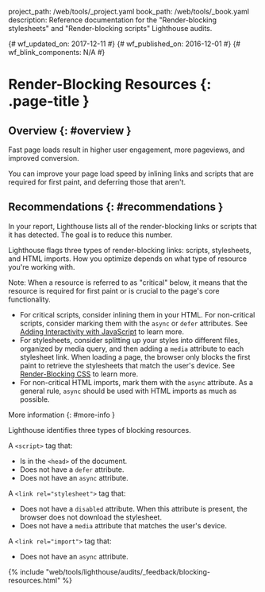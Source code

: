 project_path: /web/tools/_project.yaml
book_path: /web/tools/_book.yaml
description: Reference documentation for the "Render-blocking stylesheets" and "Render-blocking scripts" Lighthouse audits.

{# wf_updated_on: 2017-12-11 #}
{# wf_published_on: 2016-12-01 #}
{# wf_blink_components: N/A #}

# Render-Blocking Resources {: .page-title }

## Overview {: #overview }

Fast page loads result in higher user engagement, more pageviews, and
improved conversion.

You can improve your page load speed by inlining links and scripts that
are required for first paint, and deferring those that aren't.

## Recommendations {: #recommendations }

In your report, Lighthouse lists all of the render-blocking links or scripts
that it has detected. The goal is to reduce this number.

Lighthouse flags three types of render-blocking links: scripts, stylesheets, and HTML
imports. How you optimize depends on what type of resource you're working with.

Note: When a resource is referred to as "critical" below, it means that the
resource is required for first paint or is crucial to the page's core
functionality.

* For critical scripts, consider inlining them in your HTML. For non-critical
  scripts, consider marking them with the `async` or `defer` attributes.
  See [Adding Interactivity with JavaScript][js] to learn more.
* For stylesheets, consider splitting up your styles into different files,
  organized by media query, and then adding a `media` attribute to each
  stylesheet link. When loading a page, the browser only blocks the first
  paint to retrieve the stylesheets that match the user's device. See
  [Render-Blocking CSS][css] to learn more.
* For non-critical HTML imports, mark them with the `async` attribute. As a
  general rule, `async` should be used with HTML imports as much as possible.

[js]: /web/fundamentals/performance/critical-rendering-path/adding-interactivity-with-javascript
[css]: /web/fundamentals/performance/critical-rendering-path/render-blocking-css

More information {: #more-info }

Lighthouse identifies three types of blocking resources.

A `<script>` tag that:

* Is in the `<head>` of the document.
* Does not have a `defer` attribute.
* Does not have an `async` attribute.

A `<link rel="stylesheet">` tag that:

* Does not have a `disabled` attribute. When this attribute is present,
  the browser does not download the stylesheet.
* Does not have a `media` attribute that matches the user's device.

A `<link rel="import">` tag that:

* Does not have an `async` attribute.


{% include "web/tools/lighthouse/audits/_feedback/blocking-resources.html" %}
